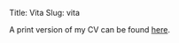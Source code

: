 Title: Vita
Slug: vita

A print version of my CV can be found [here][cv].

<!-- A print version of my resume can be found [here][resume]. -->
<!-- 
Lorem ipsum dolor sit amet, consectetur adipiscing elit. Integer nec odio. Praesent libero. Sed cursus ante dapibus diam. Sed nisi. Nulla quis sem at nibh elementum imperdiet. Duis sagittis ipsum. Praesent mauris. Fusce nec tellus sed augue semper porta. Mauris massa. Vestibulum lacinia arcu eget nulla. Class aptent taciti sociosqu ad litora torquent per conubia nostra, per inceptos himenaeos. Curabitur sodales ligula in libero.
 -->
[cv]: http://www.stanford.edu/~rjweiss/docs/weiss_cv.pdf  "Current CV"
<!-- [resume]: http://www.stanford.edu/~rjweiss/docs/weiss_cv.pdf  "Current Resume" -->

